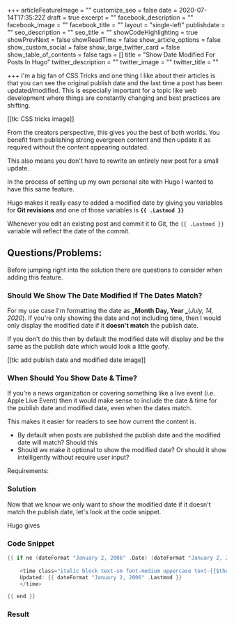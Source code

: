 +++
articleFeatureImage = ""
customize_seo = false
date = 2020-07-14T17:35:22Z
draft = true
excerpt = ""
facebook_description = ""
facebook_image = ""
facebook_title = ""
layout = "single-left"
publishdate = ""
seo_description = ""
seo_title = ""
showCodeHighlighting = true
showPrevNext = false
showReadTime = false
show_article_options = false
show_custom_social = false
show_large_twitter_card = false
show_table_of_contents = false
tags = []
title = "Show Date Modified For Posts In Hugo"
twitter_description = ""
twitter_image = ""
twitter_title = ""

+++
I'm a big fan of CSS Tricks and one thing I like about their articles is that you can see the original publish date and the last time a post has been updated/modified. This is especially important for a topic like web development where things are constantly changing and best practices are shifting.

\[\[tk: CSS tricks image\]\]

From the creators perspective, this gives you the best of both worlds. You benefit from publishing strong evergreen content and then update it as required without the content appearing outdated.

This also means you don't have to rewrite an entirely new post for a small update.

In the process of setting up my own personal site with Hugo I wanted to have this same feature.

Hugo makes it really easy to added a modified date by giving you variables for **Git revisions** and one of those variables is **`{{ .Lastmod }}`**

Whenever you edit an existing post and commit it to Git, the `{{ .Lastmod }}` variable will reflect the date of the commit.

## Questions/Problems:

Before jumping right into the solution there are  questions to consider when adding this feature.

### Should We Show The Date Modified If The Dates Match?

For my use case I'm formatting the date as **_Month Day, Year _**(_July, 14, 2020_). If you're only showing the date and not including time, then I would only display the modified date if it **doesn't match** the publish date.

If you don't do this then by default the modified date will display and be the same as the publish date which would look a little goofy.

\[\[tk: add publish date and modified date image\]\]

### When Should You Show Date & Time?

If you're a news organization or covering something like a live event (i.e. Apple Live Event) then it would make sense to include the date & time for the publish date and modified date, even when the dates match.

This makes it easier for readers to see how current the content is.

* By default when posts are published the publish date and the modified date will match? Should this
* Should we make it optional to show the modified date? Or should it show intelligently without require user input?

Requirements:

### Solution

Now that we know we only want to show the modified date if it doesn't match the publish date, let's look at the code snippet.

Hugo gives

### Code Snippet

```go
{{ if ne (dateFormat "January 2, 2006" .Date) (dateFormat "January 2, 2006" .Lastmod) }}
    
    <time class="italic block text-sm font-medium uppercase text-{{$themeText}}-600" datetime="{{ .Lastmod }}" pubdate>
    Updated: {{ dateFormat "January 2, 2006" .Lastmod }}
    </time>

{{ end }}
```

### Result